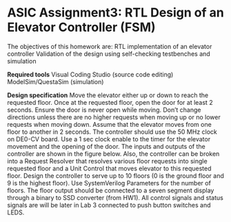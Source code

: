 # ASIC Assignment3: RTL Design of an Elevator Controller (FSM)

The objectives of this homework are:
RTL implementation of an elevator controller
Validation of the design using self-checking testbenches and simulation

**Required tools**
Visual Coding Studio (source code editing)
ModelSim/QuestaSim (simulation)

**Design specification**
Move the elevator either up or down to reach the requested floor. Once at the requested floor, open the door for at least 2 seconds. Ensure the door is never open while moving. Don’t change directions unless there are no higher requests when moving up or no lower requests when moving down. Assume that the elevator moves from one floor to another in 2 seconds. The controller should use the 50 MHz clock on DE0-CV board. Use a 1 sec clock enable to the timer for the elevator movement and the opening of the door. The inputs and outputs of the controller are shown in the figure below. Also, the controller can be broken into a Request Resolver that resolves various floor requests into single requested floor and a Unit Control that moves elevator to this requested floor. Design the controller to serve up to 10 floors (0 is the ground floor and 9 is the highest floor). Use SystemVerilog Parameters for the number of floors. The floor output should be connected to a seven segment display through a binary to SSD converter (from HW1). All control signals and status signals are will be later in Lab 3 connected to push button switches and LEDS.
